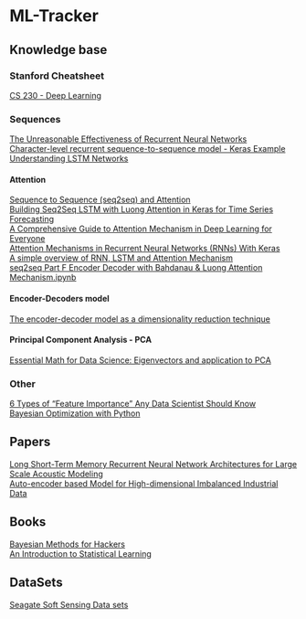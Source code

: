 # ML-Tracker
## Knowledge base
### Stanford Cheatsheet
[CS 230 - Deep Learning](https://stanford.edu/~shervine/teaching/cs-230/cheatsheet-convolutional-neural-networks)  
### Sequences  
[The Unreasonable Effectiveness of Recurrent Neural Networks](http://karpathy.github.io/2015/05/21/rnn-effectiveness/)  
[Character-level recurrent sequence-to-sequence model - Keras Example](https://keras.io/examples/nlp/lstm_seq2seq/)  
[Understanding LSTM Networks](https://colah.github.io/posts/2015-08-Understanding-LSTMs/)  
#### Attention  
[Sequence to Sequence (seq2seq) and Attention](https://lena-voita.github.io/nlp_course/seq2seq_and_attention.html)  
[Building Seq2Seq LSTM with Luong Attention in Keras for Time Series Forecasting](https://levelup.gitconnected.com/building-seq2seq-lstm-with-luong-attention-in-keras-for-time-series-forecasting-1ee00958decb)  
[A Comprehensive Guide to Attention Mechanism in Deep Learning for Everyone](https://www.analyticsvidhya.com/blog/2019/11/comprehensive-guide-attention-mechanism-deep-learning/)  
[Attention Mechanisms in Recurrent Neural Networks (RNNs) With Keras](https://blog.paperspace.com/seq-to-seq-attention-mechanism-keras/)  
[A simple overview of RNN, LSTM and Attention Mechanism](https://medium.com/swlh/a-simple-overview-of-rnn-lstm-and-attention-mechanism-9e844763d07b)  
[seq2seq Part F Encoder Decoder with Bahdanau & Luong  Attention Mechanism.ipynb](https://colab.research.google.com/github/kmkarakaya/ML_tutorials/blob/master/seq2seq_Part_F_Encoder_Decoder_with_Bahdanau_%26_Luong_Attention_Mechanism.ipynb#scrollTo=fm4n9GWCB0mk)  
#### Encoder-Decoders model  
[The encoder-decoder model as a dimensionality reduction technique](https://ekamperi.github.io/machine%20learning/2021/01/21/encoder-decoder-model.html)  
#### Principal Component Analysis - PCA  
[Essential Math for Data Science: Eigenvectors and application to PCA](https://towardsdatascience.com/essential-math-for-data-science-eigenvectors-and-application-to-pca-6f85d11ceb64)  
### Other  
[6 Types of “Feature Importance” Any Data Scientist Should Know](https://towardsdatascience.com/6-types-of-feature-importance-any-data-scientist-should-master-1bfd566f21c9)  
[Bayesian Optimization with Python](https://towardsdatascience.com/bayesian-optimization-with-python-85c66df711ec)  
## Papers  
[Long Short-Term Memory Recurrent Neural Network Architectures
for Large Scale Acoustic Modeling](https://static.googleusercontent.com/media/research.google.com/en//pubs/archive/43905.pdf)  
[Auto-encoder based Model for High-dimensional Imbalanced Industrial Data](https://arxiv.org/ftp/arxiv/papers/2108/2108.02083.pdf)  
## Books  
[Bayesian Methods for Hackers](https://github.com/CamDavidsonPilon/Probabilistic-Programming-and-Bayesian-Methods-for-Hackers)  
[An Introduction to Statistical Learning](https://static1.squarespace.com/static/5ff2adbe3fe4fe33db902812/t/6009dd9fa7bc363aa822d2c7/1611259312432/ISLR+Seventh+Printing.pdf)  
## DataSets
[Seagate Soft Sensing Data sets](https://github.com/Seagate/softsensing_data)
